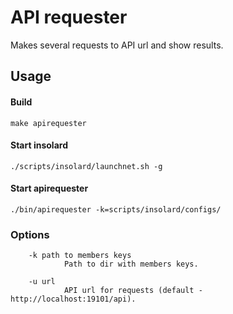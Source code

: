 API requester
===============
   Makes several requests to API url and show results.

Usage
----------
#### Build

    make apirequester
   
#### Start insolard

    ./scripts/insolard/launchnet.sh -g
   
#### Start apirequester

    ./bin/apirequester -k=scripts/insolard/configs/

### Options

        -k path to members keys
                Path to dir with members keys.

        -u url
                API url for requests (default - http://localhost:19101/api).
